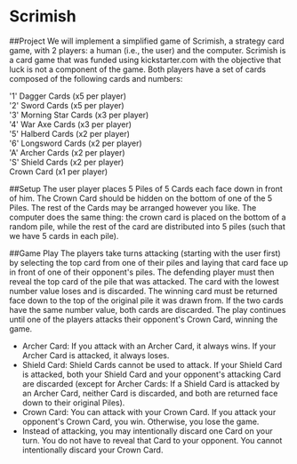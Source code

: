 # Scrimish

##Project 
We will implement a simplified game of Scrimish, a strategy card game, with 2 players: a human (i.e., the user) and the computer. Scrimish is a card game that was funded using kickstarter.com with the objective that luck is not a component of the game.
Both players have a set of cards composed of the following cards and numbers:

'1' Dagger Cards (x5 per player)<br>
'2' Sword Cards (x5 per player)<br>
'3' Morning Star Cards (x3 per player)<br>
'4' War Axe Cards (x3 per player)<br>
'5' Halberd Cards (x2 per player)<br>
'6' Longsword Cards (x2 per player)<br>
'A' Archer Cards (x2 per player)<br>
'S' Shield Cards (x2 per player)<br>
Crown Card (x1 per player)

##Setup
The user player places 5 Piles of 5 Cards each face down in front of him. The Crown Card should be hidden on the bottom of one of the 5 Piles. The rest of the Cards may be arranged however you like. The computer does the same thing: the crown card is placed on the bottom of a random pile, while the rest of the card are distributed into 5 piles (such that we have 5 cards in each pile).


##Game Play
The players take turns attacking (starting with the user first) by selecting the top card from one of their piles and laying that card face up in front of one of their opponent's piles. The defending player must then reveal the top card of the pile that was attacked. The card with the lowest number value loses and is discarded. The winning card must be returned face down to the top of the original pile it was drawn from. If the two cards have the same number value, both cards are discarded. The play continues until one of the players attacks their opponent's Crown Card, winning the game.
- Archer Card: If you attack with an Archer Card, it always wins. If your Archer Card is attacked, it always loses.
- Shield Card: Shield Cards cannot be used to attack. If your Shield Card is attacked, both your Shield Card and your opponent's attacking Card are discarded (except for Archer Cards: If a Shield Card is attacked by an Archer Card, neither Card is discarded, and both are returned face down to their original Piles).
- Crown Card: You can attack with your Crown Card. If you attack your opponent's Crown Card, you win. Otherwise, you lose the game.
- Instead of attacking, you may intentionally discard one Card on your turn. You do not have to reveal that Card to your opponent. You cannot intentionally discard your Crown Card.
